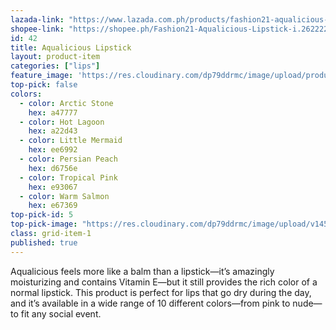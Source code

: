 ```yaml
---
lazada-link: "https://www.lazada.com.ph/products/fashion21-aqualicious-lipstick-i254110468-s349012939.html?spm=a2o4l.seller.list.34.6f7a6cc9ngreHj&mp=1"
shopee-link: "https://shopee.ph/Fashion21-Aqualicious-Lipstick-i.26222223.1328455503"
id: 42
title: Aqualicious Lipstick
layout: product-item
categories: ["lips"]
feature_image: 'https://res.cloudinary.com/dp79ddrmc/image/upload/products/aqualicious.jpg'
top-pick: false
colors:
  - color: Arctic Stone
    hex: a47777    
  - color: Hot Lagoon
    hex: a22d43
  - color: Little Mermaid
    hex: ee6992
  - color: Persian Peach
    hex: d6756e    
  - color: Tropical Pink
    hex: e93067
  - color: Warm Salmon
    hex: e67369
top-pick-id: 5
top-pick-image: "https://res.cloudinary.com/dp79ddrmc/image/upload/v1456804124/top-pick/aqualicious.jpg"
class: grid-item-1
published: true
---
```

Aqualicious feels more like a balm than a lipstick—it’s amazingly moisturizing and contains Vitamin E—but it still provides the rich color of a normal lipstick. This product is perfect for lips that go dry during the day, and it’s available in a wide range of 10 different colors—from pink to nude—to fit any social event.
